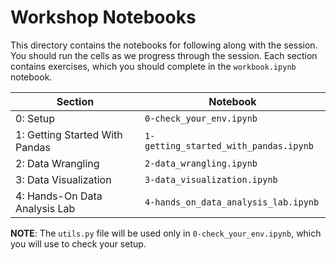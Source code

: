 # Workshop Notebooks

This directory contains the notebooks for following along with the session. You should run the cells as we progress through the session. Each section contains exercises, which you should complete in the `workbook.ipynb` notebook.

| Section | Notebook |
| --- | --- |
| 0: Setup | `0-check_your_env.ipynb` |
| 1: Getting Started With Pandas | `1-getting_started_with_pandas.ipynb` |
| 2: Data Wrangling | `2-data_wrangling.ipynb` |
| 3: Data Visualization | `3-data_visualization.ipynb` |
| 4: Hands-On Data Analysis Lab | `4-hands_on_data_analysis_lab.ipynb` |


**NOTE**: The `utils.py` file will be used only in `0-check_your_env.ipynb`, which you will use to check your setup.